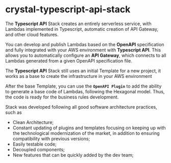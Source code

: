 # crystal-typescript-api-stack

The **Typescript API** Stack creates an entirely serverless service, with Lambdas implemented in Typescript, automatic creation of API Gateway, and other cloud features.

You can develop and publish Lambdas based on the **OpenAPI** specification and fully integrated with your AWS environment with **Typescript API**. This allows you to automatically configure an **API Gateway**, which connects to all Lambdas generated from a given OpenAPI specification file.

The **Typescript API** Stack still uses an initial Template for a new project, it works as a base to create the infrastructure in your AWS environment

After the base Template, you can use the **`OpenAPI Plugin`** to add the ability to generate a base code of Lambdas, following the Hexagonal model. Thus, the code is ready for the business rules development. 

Stack was developed following all good software architecture practices, such as
- Clean Architecture;  
- Constant updating of plugins and templates focusing on keeping up with the technological modernization of the market, in addition to ensuring compatibility with previous versions;
- Easily testable code;
- Decoupled components;
- New features that can be quickly added by the dev team;
